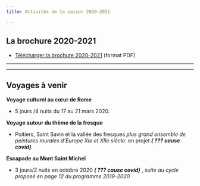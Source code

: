 ```yaml
---
title: Activités de la saison 2020-2021

---
```

## La brochure 2020-2021

* [Télécharger la brochure 2020-2021](/fichiers/plaquette-2020-2021.pdf) (format PDF)

***

***

## Voyages à venir

**Voyage culturel au cœur de Rome**

* 5 jours /4 nuits du 17 au 21 mars 2020.

**Voyage autour du thème de la fresque**

* Poitiers, Saint Savin et la vallée des fresques _plus grand ensemble de peintures murales d’Europe  XIe et XIIe siècle_: en projet **_( ??? cause covid)_**.

**Escapade au Mont Saint Michel**

* 3 jours/2 nuits en octobre 2020 **_( ??? cause covid)_** , _suite au cycle proposé en page 12 du programme 2019-2020_